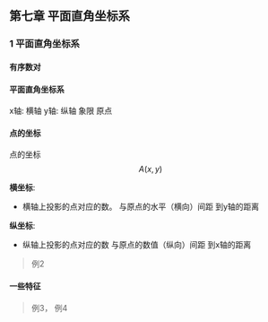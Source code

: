 ## 第七章 平面直角坐标系
### 1 平面直角坐标系
#### 有序数对
#### 平面直角坐标系
x轴: 横轴
y轴: 纵轴
象限
原点

#### 点的坐标
点的坐标
$$A(x,y)$$

**横坐标**:
- 横轴上投影的点对应的数。
  与原点的水平（横向）间距
  到y轴的距离


**纵坐标**:
- 纵轴上投影的点对应的数
  与原点的数值（纵向）间距
  到x轴的距离

> 例2

#### 一些特征
> 例3， 例4
